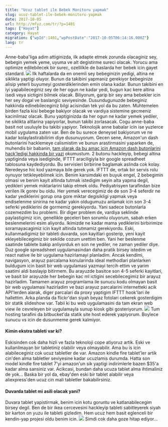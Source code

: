```yaml
---
title: "Ucuz tablet ile Bebek Monitoru yapmak"
slug: ucuz-tablet-ile-bebek-monitoru-yapmak
date: 2017-10-05
url: http://mfyz.com/tr/?p=1401
tags: ["Hayat"]
category: Hayat
migration: {"wpId":1401,"wpPostDate":"2017-10-05T06:14:16.000Z"}
lang: tr
---
```


Anne-baba'liga adim attiginizda, ilk adapte etmek zorunda olacaginiz sey, bebegin yemek yeme, uyuma ve alt degistirme sureci olacak. Yorucu ama optimize edilebilecek bir surec, ozellilkle de baslarda her bebek icin gayet standard. ![](/images/archive/tr/2017/10/Screen-Shot-2017-09-20-at-10.41.06-PM.png) Ilk haftalarda da en onemli sey bebeginizin yedigi, altina ne siklikta yaptigi oluyor. Bunun da takibini yapmaniz gerekiyor bebeginize alisip yeterli buyumeyi gosterdiklerinden emin olana kadar. Bunun takibini en iyi yapabileceginiz sey de her ogun ne kadar yedi, bugun kac kere altina isedi veya sictigini bilmek olacak. Biliyorum, garip bir sey ama bebekler icin her sey dogal ve baslangic seviyesinde. Dusundugunuzde bebeginiz hakkinda edinebileceginiz bilgi acisindan tek yol da bu zaten. Muhtemelen birden fazla kisi bebege bakiyor olacak ve vardiya sistemine gecmeniz kacinilmaz olacak. Bunu yaptiginizda da her ogun ne kadar yemek yediler, ne siklikta altlarina yapiyorlar, bunun takibi zorlasacak. Cogu anne-baba basit not usuluyle bu takibi yapiyor. Teknolojik anne babalar icin ise yuzlerce mobil uygulama zaten var. Ben de bu surece deneysel bakiyorum ve ne kadar kolaylastirabilirim diye dusunuyorum. Gecen sene, Amazon'un dash butonlarini hacklemeye calismistim ve bunun arastirmasini yaparken de, muhendis bir babanin, [tam olarak da bu amac icin Amazon dash butonlarini hack'ledigi hakkinda bir yazi](https://blog.cloudstitch.com/how-i-hacked-amazon-s-5-wifi-button-to-track-baby-data-794214b0bdd8) okumustum. 2 butonu hackleyip, bebegi altina yaptiginda veya isediginde, IFTTT araciligiyla bir google spreadheet tablosuna kaydediyordu. Bu servisleri birbirine baglamak aslinda cok kolay. Neredeyse hic kod yazmaya bile gerek yok. IFTTT de, ortak bir servis rolu oynuyor tetikleyebilmek icin. Benim karsimdaki en buyuk engel, 2 bebegimin olmasi ve benim kayit altinda tutmak istedigim seyin alta yapma degil, yedikleri yemek miktarlarini takip etmek oldu. Pediyatrisyen tarafindan bize verilen ilk gorev bu oldu. Her yemek verecegimiz de de son 3-4 seferdir ne kadar yediklerini gorup ona gore miktar degisikligi yapmak veya endiselenme sinirina ne kadar yakin oldugumuzu anlamak icin son 3-4 seferki yediklerini de gormemiz gerekiyordu. Yani sadece butonlarla cozemezdim bu problemi. Bir diger problem de, vardiya seklinde paylastigimiz icin, genellikle geceleri ben sorumlu oluyorum, sabah erken beslenmelerini esim aliyordu. Ikimizde ne kadar mama yediklerini birbirimize soramayacagimiz icin kayit altinda tutmamiz gerekiyordu. Eski, kullanmadigimiz bir tableti duvarda, son kayitlari gosterip, yeni kayit ekleyebilecegimiz bir sekilde cozum urettim ben. Yani her beslenme saatinde tablete bakip anliyorduk en son ne yediler, ne zaman yediler diye. Duz google spreadsheet uygulamasindan daha pratik birsey istedim ve react native ile bir uygulama hazirlamayi planladim. Ancak kendimi, navigasyon, arayuz parcalama konularinda ideal methodlari planlarken buldugum icin basit bir web uygulamasi yazmayi tercih ettim ve yarim saatimi aldi baslayip bitirmem. Bu arayuzde basitce son 4-5 seferki kayitlari, ve basit bir arayuzde her bebegin kac ml ictigini secebilecegimiz bir arayuz hazirladim. Tamamen arayuz programlama ile sunucu kodu olmayan basit bir web uygulamasi hazirladim ve bazi arayuz parcalarini internetteki acik API'lerden alarak, diger parcalari da proxy yaptigim IFTTT hook'lari ile hallettim. Arka planda da flickr'dan siyah beyaz fotolari cekerek gosterdigim bir statik slideshow var. Tabii ki bu web uygulamasini da tam ekran web view ile cevreleyen bir uygulamayla sunup kiosk gibi gosteriyorum. ![](/images/archive/tr/2017/10/Slice.jpg) Tum hosting tarafini da bitbucket'da statik site host ederek yapiyorum. Boylece sunucu vs icin de dusunmeme gerek kalmiyor.

#### Kimin ekstra tableti var ki?

Eskisinden cok daha hizli ve fazla teknoloji cope atiyoruz artik. Eski ve kullanilmayan bir tabletiniz olabilir veya olmayabilir. Ama bu is icin alabileceginiz cok ucuz tabletler de var. Amazon kindle fire tablet'ler artik cin'den alma tabletler seviyesine kadar ucuzlamis durumda. Hatta son model kindle fire tablet 7'yi amazon'un sik yaptigi indirimlerle bazen $35'a kadar alma sansiniz var. Acikcasi, bundan daha ucuza tablet alma ihtimaliniz de yok... Baska bir yol da, ebay'den eski bir tablet alabilir veya aliexpress'den ucuz cin mali tabletler bakabilirsiniz.

#### Duvarda tablet mi asili olacak yani?

Duvara tablet yapistirmak, benim icin kotu goruntu ve katlanabilecegim birsey degil. Ben de bir ikea cercevesini hackleyip tableti sabitleyerek siyah bir karton on yuzu ile tableti gizledim. Hem ucuz hem basit eglenceli bir kendin-yap projesi oldu benim icin. ![](/images/archive/tr/2017/10/IMG_2710.jpg) Simdi cok daha goze hitap ediyor...